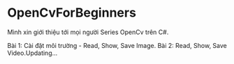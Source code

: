 # OpenCvForBeginners
Mình xin giới thiệu tới mọi người Series OpenCv trên C#.

Bài 1: Cài đặt môi trường - Read, Show, Save Image.
Bài 2: Read, Show, Save Video.Updating...
